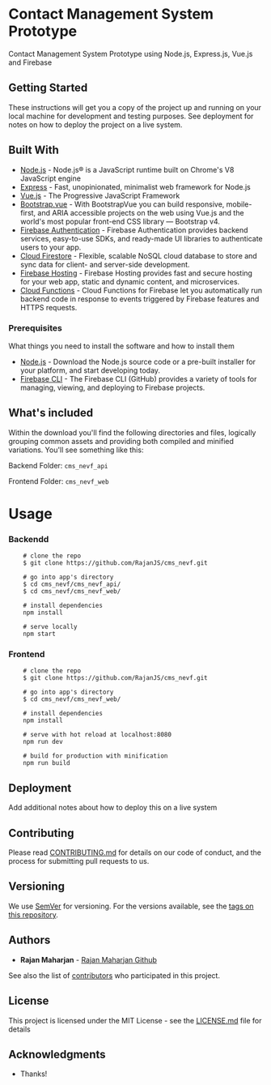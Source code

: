 # Contact Management System Prototype

Contact Management System Prototype using Node.js, Express.js, Vue.js and Firebase

## Getting Started

These instructions will get you a copy of the project up and running on your local machine for development and testing purposes. See deployment for notes on how to deploy the project on a live system.

## Built With

- [Node.js](https://nodejs.org/en/docs/) - Node.js® is a JavaScript runtime built on Chrome's V8 JavaScript engine
- [Express](https://expressjs.com/) - Fast, unopinionated, minimalist web framework for Node.js
- [Vue.js](https://vuejs.org/) - The Progressive JavaScript Framework
- [Bootstrap.vue](https://bootstrap-vue.js.org/) - With BootstrapVue you can build responsive, mobile-first, and ARIA accessible projects on the web using Vue.js and the world's most popular front-end CSS library — Bootstrap v4.
- [Firebase Authentication](https://firebase.google.com/docs/auth) - Firebase Authentication provides backend services, easy-to-use SDKs, and ready-made UI libraries to authenticate users to your app.
- [Cloud Firestore](https://firebase.google.com/docs/firestore) - Flexible, scalable NoSQL cloud database to store and sync data for client- and server-side development.
- [Firebase Hosting](https://firebase.google.com/docs/hosting) - Firebase Hosting provides fast and secure hosting for your web app, static and dynamic content, and microservices.
- [Cloud Functions](https://firebase.google.com/docs/functions) - Cloud Functions for Firebase let you automatically run backend code in response to events triggered by Firebase features and HTTPS requests.

### Prerequisites

What things you need to install the software and how to install them

- [Node.js](https://nodejs.org/en/download/) - Download the Node.js source code or a pre-built installer for your platform, and start developing today.
- [Firebase CLI](https://firebase.google.com/docs/cli) - The Firebase CLI (GitHub) provides a variety of tools for managing, viewing, and deploying to Firebase projects.

## What's included

Within the download you'll find the following directories and files, logically grouping common assets and providing both compiled and minified variations. You'll see something like this:

Backend Folder:
`cms_nevf_api`

Frontend Folder:
`cms_nevf_web`

# Usage

### Backendd

```
    # clone the repo
    $ git clone https://github.com/RajanJS/cms_nevf.git

    # go into app's directory
    $ cd cms_nevf/cms_nevf_api/
    $ cd cms_nevf/cms_nevf_web/

    # install dependencies
    npm install

    # serve locally
    npm start

```

### Frontend

```
    # clone the repo
    $ git clone https://github.com/RajanJS/cms_nevf.git

    # go into app's directory
    $ cd cms_nevf/cms_nevf_web/

    # install dependencies
    npm install

    # serve with hot reload at localhost:8080
    npm run dev

    # build for production with minification
    npm run build
```

## Deployment

Add additional notes about how to deploy this on a live system

## Contributing

Please read [CONTRIBUTING.md](https://gist.github.com/PurpleBooth/b24679402957c63ec426) for details on our code of conduct, and the process for submitting pull requests to us.

## Versioning

We use [SemVer](http://semver.org/) for versioning. For the versions available, see the [tags on this repository](https://github.com/your/project/tags).

## Authors

- **Rajan Maharjan** - [Rajan Maharjan Github](https://github.com/RajanJS)

See also the list of [contributors](https://github.com/your/project/contributors) who participated in this project.

## License

This project is licensed under the MIT License - see the [LICENSE.md](LICENSE.md) file for details

## Acknowledgments

- Thanks!
